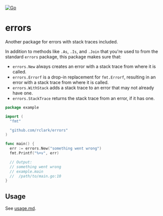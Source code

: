 [![Go](https://github.com/rclark/errors/actions/workflows/go.yml/badge.svg?branch=main)](https://github.com/rclark/errors/actions/workflows/go.yml)

# errors

Another package for errors with stack traces included.

In addition to methods like `.As`, `.Is`, and `.Join` that you're used to from the standard `errors` package, this package makes sure that:

- `errors.New` always creates an error with a stack trace from where it is called.
- `errors.Errorf` is a drop-in replacement for `fmt.Errorf`, resulting in an error with a stack trace from where it is called.
- `errors.WithStack` adds a stack trace to an error that may not already have one.
- `errors.StackTrace` returns the stack trace from an error, if it has one.

```go
package example

import (
  "fmt"

  "github.com/rclark/errors"
)

func main() {
  err := errors.New("something went wrong")
  fmt.Printf("%+v", err)

  // Output:
  // something went wrong
  // example.main
  //  /path/to/main.go:10
}
```

## Usage

See [usage.md](./usage.md).
